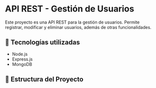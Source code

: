# API REST - Gestión de Usuarios

Este proyecto es una API REST para la gestión de usuarios. Permite registrar, modificar y eliminar usuarios, además de otras funcionalidades.

## 🚀 Tecnologías utilizadas
- Node.js
- Express.js
- MongoDB

## 📂 Estructura del Proyecto
